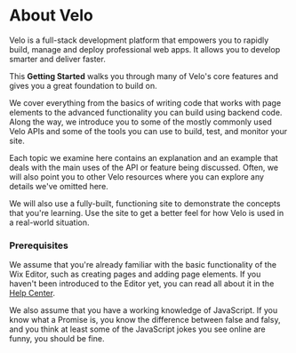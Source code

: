 # About Velo

Velo is a full-stack development platform that empowers you to rapidly build, manage and deploy professional web apps. It allows you to develop smarter and deliver faster.

This **Getting Started** walks you through many of Velo's core features and gives you a great foundation to build on.

We cover everything from the basics of writing code that works with page elements to the advanced functionality you can build using backend code. Along the way, we introduce you to some of the mostly commonly used Velo APIs and some of the tools you can use to build, test, and monitor your site.

Each topic we examine here contains an explanation and an example that deals with the main uses of the API or feature being discussed. Often, we will also point you to other Velo resources where you can explore any details we've omitted here.

We will also use a fully-built, functioning site to demonstrate the concepts that you're learning. Use the site to get a better feel for how Velo is used in a real-world situation. 

### Prerequisites

We assume that you're already familiar with the basic functionality of the Wix Editor, such as creating pages and adding page elements. If you haven't been introduced to the Editor yet, you can read all about it in the [Help Center](https://support.wix.com/en/the-wix-editor/editor-basics).

We also assume that you have a working knowledge of JavaScript. If you know what a Promise is, you know the difference between false and falsy, and you think at least some of the JavaScript jokes you see online are funny, you should be fine.
